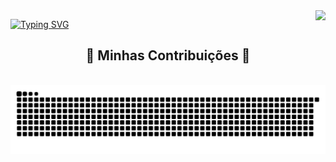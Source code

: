 <img align="right" src="https://visitor-badge.laobi.icu/badge?page_id=tallestgabs.tallestgabs" />

[![Typing SVG](https://readme-typing-svg.demolab.com?font=Fira+Code&weight=900&size=23&duration=4500&pause=1000&color=8A52C5&background=9564D700&random=false&width=435&lines=Ol%C3%A1+%F0%9F%91%8B;Bem-Vindo+ao+meu+Perfil%F0%9F%94%A5+%F0%9F%98%8E%F0%9F%91%8C++)](https://git.io/typing-svg)


<div align="center">
  <h2>🐍 Minhas Contribuições 🐍</h2>
  <br>
  <img alt="snake eating my contributions" src="https://raw.githubusercontent.com/tallestgabs/tallestgabs/output/github-contribution-grid-snake.svg" />

  <br/><br/><br/>
</div>

